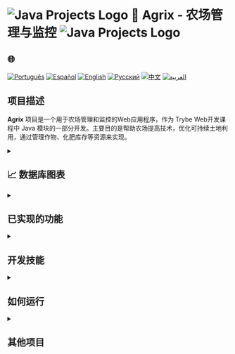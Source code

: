 # <img src="https://cdn-icons-png.flaticon.com/128/226/226777.png" alt="Java Projects Logo" width="42" height="30" /> 🌱 Agrix - 农场管理与监控 <img src="https://cdn-icons-png.flaticon.com/128/226/226777.png" alt="Java Projects Logo" width="42" height="30" />

## 🌐 
[![Português](https://img.shields.io/badge/Português-green)](https://github.com/SamuelRocha91/Agrix/blob/main/README.md) 
[![Español](https://img.shields.io/badge/Español-yellow)](https://github.com/SamuelRocha91/Agrix/blob/main/README_es.md) 
[![English](https://img.shields.io/badge/English-blue)](https://github.com/SamuelRocha91/Agrix/blob/main/README_en.md) 
[![Русский](https://img.shields.io/badge/Русский-lightgrey)](https://github.com/SamuelRocha91/Agrix/blob/main/README_ru.md) 
[![中文](https://img.shields.io/badge/中文-red)](https://github.com/SamuelRocha91/Agrix/blob/main/README_ch.md) 
[![العربية](https://img.shields.io/badge/العربية-orange)](https://github.com/SamuelRocha91/Agrix/blob/main/README_ar.md)

## 项目描述

**Agrix** 项目是一个用于农场管理和监控的Web应用程序，作为 Trybe Web开发课程中 Java 模块的一部分开发。主要目的是帮助农场提高技术，优化可持续土地利用，通过管理作物、化肥库存等资源来实现。

<details>
<summary><h2>📈 数据库图表</h2></summary>

![数据库图表](./images/diagrama.png)
</details>

<details>
  <summary><h2>已实现的功能</h2></summary>
  - **身份验证与授权**: 使用 Spring Security 实现安全的访问控制。
  - **农场与作物管理**: 提供农场、作物和化肥的注册和监控路线。
  - **API REST**: 提供与系统交互的接口。
  - **错误管理**: 使用 Spring Web 处理强大的错误管理。
  - **Docker 运行**: 完整的设置，用于在 Docker 容器中运行应用程序。
</details>

<details>
  <summary><h2>开发技能</h2></summary>
  - 使用 **Spring Framework** 开发安全可靠的应用程序。
  - 使用 **Spring Security** 实现用户的身份验证与授权。
  - 开发 **API REST**，提供农业管理的 CRUD 路由。
  - 集成 **Spring Data JPA**，将数据持久化到 MySQL。
  - 使用 **Docker** 容器化应用程序和测试环境。
  - 使用 **JUnit** 创建单元测试。
</details>

<details>
  <summary><h2>如何运行</h2></summary>
  
  1. **克隆仓库**:
     ```bash
     git clone https://github.com/SamuelRocha91/agrix.git
     ```

  2. **进入目录**:
     ```bash
     cd agrix
     ```

  3. **编译并运行**:
     使用 Maven 运行项目:
     ```bash
     mvn spring-boot:run
     ```

  4. **运行测试**:
     运行单元测试:
     ```bash
     mvn test
     ```

  5. **使用 Docker 运行**:
     构建并运行 Docker 容器:
     ```bash
     docker compose up
     ```
</details>

<details>
  <summary><h2>其他项目</h2></summary>
  - 🗳️ [投票系统](https://github.com/SamuelRocha91/sistemaDeVotacao/blob/main/README_ch.md)
  - 🏛️ [博物馆定位器](https://github.com/SamuelRocha91/localizadorDeMuseus/blob/main/README_ch.md)
  - 📃 [进展规则](https://github.com/SamuelRocha91/project_rule_of_progression/blob/main/README_ch.md)
</details>